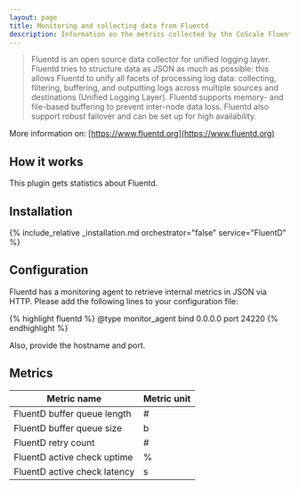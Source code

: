 ```yaml
---
layout: page
title: Monitoring and collecting data from Fluentd
description: Information on the metrics collected by the CoScale Fluentd plugin.
---
```


> Fluentd is an open source data collector for unified logging layer. Fluentd tries to structure data as JSON as much as possible: this allows Fluentd to unify all facets of processing log data: collecting, filtering, buffering, and outputting logs across multiple sources and destinations (Unified Logging Layer). Fluentd supports memory- and file-based buffering to prevent inter-node data loss. Fluentd also support robust failover and can be set up for high availability.

More information on: [https://www.fluentd.org](https://www.fluentd.org)

## How it works

This plugin gets statistics about Fluentd.

## Installation

{% include_relative _installation.md orchestrator="false" service="FluentD" %}

## Configuration

Fluentd has a monitoring agent to retrieve internal metrics in JSON via HTTP. Please add the following lines to your configuration file:

{% highlight fluentd %}
<source>
  @type monitor_agent
  bind 0.0.0.0
  port 24220
</source>
{% endhighlight %}

Also, provide the hostname and port.

## Metrics

| Metric name                  | Metric unit |
|------------------------------|-------------|
| FluentD buffer queue length  | #           |
| FluentD buffer queue size    | b           |
| FluentD retry count          | #           |
| FluentD active check uptime  | %           |
| FluentD active check latency | s           |
